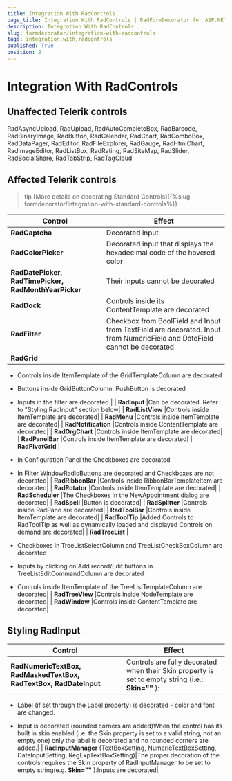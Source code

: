```yaml
---
title: Integration With RadControls
page_title: Integration With RadControls | RadFormDecorator for ASP.NET AJAX Documentation
description: Integration With RadControls
slug: formdecorator/integration-with-radcontrols
tags: integration,with,radcontrols
published: True
position: 2
---
```


# Integration With RadControls



## Unaffected Telerik controls

RadAsyncUpload, RadUpload, RadAutoCompleteBox, RadBarcode, RadBinaryImage, RadButton, RadCalendar, RadChart, RadComboBox, RadDataPager, RadEditor, RadFileExplorer, RadGauge, RadHtmlChart, RadImageEditor, RadListBox, RadRating, RadSiteMap, RadSlider, RadSocialShare, RadTabStrip, RadTagCloud

## 

## Affected Telerik controls

>tip [More details on decorating Standard Controls]({%slug formdecorator/integration-with-standard-controls%})
>



|  **Control**  |  **Effect**  |
| ------ | ------ |
| **RadCaptcha** |Decorated input|
| **RadColorPicker** |Decorated input that displays the hexadecimal code of the hovered color|
| **RadDatePicker, RadTimePicker, RadMonthYearPicker** |Their inputs cannot be decorated|
| **RadDock** |Controls inside its ContentTemplate are decorated|
| **RadFilter** |Checkbox from BoolField and Input from TextField are decorated. Input from NumericField and DateField cannot be decorated|
| **RadGrid** |

* Controls inside ItemTemplate of the GridTemplateColumn are decorated

* Buttons inside GridButtonColumn: PushButton is decorated

* Inputs in the filter are decorated.|
| **RadInput** |Can be decorated. Refer to "Styling RadInput" section below|
| **RadListView** |Controls inside ItemTemplate are decorated|
| **RadMenu** |Controls inside ItemTemplate are decorated|
| **RadNotification** |Controls inside ContentTemplate are decorated|
| **RadOrgChart** |Controls inside ItemTemplate are decorated|
| **RadPanelBar** |Controls inside ItemTemplate are decorated|
| **RadPivotGrid** |

* In Configuration Panel the Checkboxes are decorated

* In Filter WindowRadioButtons are decorated and Checkboxes are not decorated|
| **RadRibbonBar** |Controls inside RibbonBarTemplateItem are decorated|
| **RadRotator** |Controls inside ItemTemplate are decorated|
| **RadScheduler** |The Checkboxes in the NewAppointment dialog are decorated|
| **RadSpell** |Button is decorated|
| **RadSplitter** |Controls inside RadPane are decorated|
| **RadToolBar** |Controls inside ItemTemplate are decorated|
| **RadToolTip** |Added Controls to RadToolTip as well as dynamically loaded and displayed Controls on demand are decorated|
| **RadTreeList** |

* Checkboxes in TreeListSelectColumn and TreeListCheckBoxColumn are decorated

* Inputs by clicking on Add record/Edit buttons in TreeListEditCommandColumn are decorated

* Controls inside ItemTemplate of the TreeListTemplateColumn are decorated|
| **RadTreeView** |Controls inside NodeTemplate are decorated|
| **RadWindow** |Controls inside ContentTemplate are decorated|

## Styling RadInput


|  **Control**  |  **Effect**  |
| ------ | ------ |
| **RadNumericTextBox, RadMaskedTextBox, RadTextBox, RadDateInput** |Controls are fully decorated when their Skin property is set to empty string (i.e.: **Skin=""** ):

* Label (if set through the Label property) is decorated - color and font are changed.

* Input is decorated (rounded corners are added)When the control has its built in skin enabled (i.e. the Skin property is set to a valid string, not an empty one) only the label is decorated and no rounded corners are added.|
| **RadInputManager** (TextBoxSetting, NumericTextBoxSetting, DateInputSetting, RegExpTextBoxSetting)|The proper decoration of the controls requires the Skin property of RadInputManager to be set to empty string(e.g. **Skin=""** ):Inputs are decorated|
